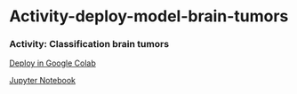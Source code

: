 # Activity-deploy-model-brain-tumors

### Activity: Classification brain tumors

[Deploy in Google Colab](https://github.com/jmoraleses/Activity-deploy-model-brain-tumors/blob/main/Deploy.ipynb)

[Jupyter Notebook](https://github.com/jmoraleses/Activity-deploy-model-brain-tumors/blob/main/brain_tumor_detect.ipynb)
